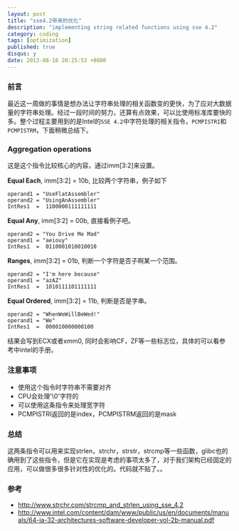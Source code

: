 ```yaml
---
layout: post
title: "sse4.2带来的优化"
description: "implementing string related functions using sse 4.2"
category: coding
tags: [optimization]
published: true
disqus: y
date: 2013-08-16 20:25:53 +0800
---
```



### 前言

最近这一周做的事情是想办法让字符串处理的相关函数变的更快，为了应对大数据量的字符串处理。经过一段时间的努力，还算有点效果，可以比使用标准库要快的多。整个过程主要用到的是Intel的`SSE 4.2`中字符处理的相关指令，`PCMPISTRI`和`PCMPISTRM`，下面稍微总结下。

<!--more-->

### Aggregation operations

这是这个指令比较核心的内容，通过imm[3:2]来设置。

**Equal Each**, imm[3:2] = 10b, 比较两个字符串，例子如下

```
operand1 = "UseFlatAssembler"
operand2 = "UsingAnAssembler"
IntRes1  =  1100000111111111
```

**Equal Any**, imm[3:2] = 00b, 直接看例子吧。

```
operand2 = "You Drive Me Mad"
operand1 = "aeiouy"
IntRes1  =  0110001010010010
```

**Ranges**, imm[3:2] = 01b, 判断一个字符是否子啊某一个范围。

```
operand2 = "I'm here because"
operand1 = "azAZ"
IntRes1  =  1010111101111111
```

**Equal Ordered**, imm[3:2] = 11b, 判断是否是字串。

```
operand2 = "WhenWeWillBeWed!"
operand1 = "We"
IntRes1  =  000010000000100
```

结果会写到ECX或者xmm0, 同时会影响CF，ZF等一些标志位，具体的可以看参考中intel的手册。

### 注意事项

- 使用这个指令时字符串不需要对齐
- CPU会处理'\0'字符的
- 可以使用这条指令来处理宽字符
- PCMPISTRI返回的是index，PCMPISTRM返回的是mask

### 总结

这两条指令可以用来实现strlen，strchr，strstr，strcmp等一些函数，glibc也的确用到了这些指令，但是它在实现是考虑的事项太多了，对于我们架构已经固定的应用，可以做很多很多针对性的优化的。代码就不贴了。。

### 参考

- http://www.strchr.com/strcmp_and_strlen_using_sse_4.2
- http://www.intel.com/content/dam/www/public/us/en/documents/manuals/64-ia-32-architectures-software-developer-vol-2b-manual.pdf
